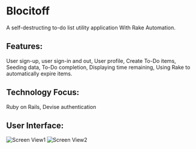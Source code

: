 # Blocitoff
A self-destructing to-do list utility application With Rake Automation.

## Features:
User sign-up, user sign-in and out, User profile, Create To-Do items, Seeding data, To-Do completion, Displaying time remaining, Using Rake to automatically expire items.
 
## Technology Focus:
Ruby on Rails, Devise authentication

## User Interface:
![Screen View1](https://static.wixstatic.com/media/045a70_68190341eb9344edb7c4a53a2e992559.jpg/v1/fill/w_869,h_426,al_c,q_90/045a70_68190341eb9344edb7c4a53a2e992559.jpg)
![Screen View2](https://static.wixstatic.com/media/045a70_abe1b5fc9fad4ef18445265e52a23cd5.jpg/v1/fill/w_829,h_537,al_c,q_90/045a70_abe1b5fc9fad4ef18445265e52a23cd5.jpg)

